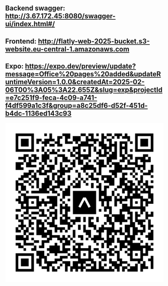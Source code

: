 Backend swagger: http://3.67.172.45:8080/swagger-ui/index.html#/
---
Frontend: http://flatly-web-2025-bucket.s3-website.eu-central-1.amazonaws.com
---
Expo: https://expo.dev/preview/update?message=Office%20pages%20added&updateRuntimeVersion=1.0.0&createdAt=2025-02-06T00%3A05%3A22.655Z&slug=exp&projectId=e7c251f9-feca-4c09-a741-f4df599a1c3f&group=a8c25df6-d52f-451d-b4dc-1136ed143c93
---
![QR Code](eas-update.svg)

